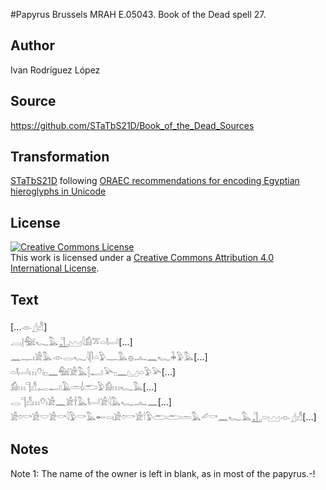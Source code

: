 #Papyrus Brussels MRAH E.05043. Book of the Dead spell 27.

## Author 

Ivan Rodríguez López

## Source 

https://github.com/STaTbS21D/Book_of_the_Dead_Sources

## Transformation 

[STaTbS21D](https://statbs21d.github.io/) following [ORAEC recommendations for encoding Egyptian hieroglyphs in Unicode](https://github.com/oraec/recommendations-encoding-hieroglyphs)

## License 

<a rel="license" href="http://creativecommons.org/licenses/by/4.0/"><img alt="Creative Commons License" style="border-width:0" src="https://i.creativecommons.org/l/by/4.0/88x31.png" /></a><br />This work is licensed under a <a rel="license" href="http://creativecommons.org/licenses/by/4.0/">Creative Commons Attribution 4.0 International License</a>.

## Text 

<hiero>[...𓁹𓊨𓀭]<br>
    𓐙𓊤𓅕𓆑𓅓𓊻𓈉𓇋𓀁𓎁𓏏𓂡[...]<br>
𓈖𓊃𓏤𓀀𓅓𓁹𓂋𓆑𓇋𓋴𓏏𓅱𓊃𓅓𓐍𓂜𓈖𓆑𓇓𓅱𓅓[...]<br>
𓏏𓂡𓏥𓄣𓏤𓊪𓈖𓅕𓀀𓅓𓂭𓂝𓅪𓊪𓈖𓈋𓏏𓅱𓅪[...]<br>
𓀁𓏥𓊹𓀭𓉻𓂝𓄿𓏛𓌃𓂧𓅱𓀁𓏥𓆑𓅓[...]<br>
𓂋𓊹𓀭𓏥𓄣𓏤𓀀𓈖𓀀𓌂𓅓𓂡𓀀𓇋𓅓𓆑𓂜𓈖[...]<br>
𓀀𓏌𓎡𓀀𓎟𓀀𓎡𓇋𓅱𓎡𓅓𓄡𓏏𓏤𓀀𓏌𓎡𓀀𓎗𓅱𓂧𓂧𓏛𓅓𓄔𓎡𓈖𓆑𓅓𓊻𓏏𓈉𓁹𓊨𓀭[...]<br></hiero>

## Notes 

Note 1: The name of the owner is left in blank, as in most of the papyrus.-!